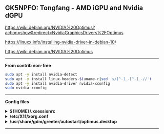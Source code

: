 ## GK5NPFO: Tongfang - AMD iGPU and Nvidia dGPU

https://wiki.debian.org/NVIDIA%20Optimus?action=show&redirect=NvidiaGraphicsDrivers%2FOptimus

https://linuxx.info/installing-nvidia-driver-in-debian-10/

https://wiki.debian.org/NVIDIA%20Optimus

---

**From contrib non-free**

```bash
sudo apt -y install nvidia-detect
sudo apt -y install linux-headers-$(uname-r|sed 's/[^-]_-[^-]_-//')
sudo apt -y install nvidia-driver nvidia-xconfig
sudo nvidia-xconfig
```

---

**Config files**

<details>
  <summary><strong>${HOME}/.xsessionrc</strong></summary>

```
xrandr --setprovideroutputsource modesetting NVIDIA-0
xrandr --auto
xrandr --dpi 96
```

</details>

<details>
  <summary><strong>/etc/X11/xorg.conf</strong></summary>

```config
Section "ServerLayout"
    Identifier "SuperLayout
    Screen 0 "dGPUScreen"
    Inactive "iGPU"
EndSection

# iGPU

Section "Device"
Identifier "iGPU"
Driver "modesetting"
VendorName "AMD GPU"

# BusID "PCI:5:0:0"

EndSection

Section "Screen"
Identifier "iGPUScreen"
Device "iGPU"
EndSection
#################

# dGPU

Section "Device"
Identifier "dGPU"
Driver "nvidia"
VendorName "NVIDIA Corporation"
BusID "PCI:1:0:0"
EndSection

Section "Screen"
Identifier "dGPUScreen"
Device "dGPU"
Option "AllowEmptyInitialConfiguration" # Fix Horizontal Lines Tearing Bug, slower rendering though
Option "metamodes" "nvidia-auto-select +0+0 {ForceCompositionPipeline=On, ForceFullCompositionPipeline=On}"
EndSection
#################

```

</details>

<details>
  <summary><strong>/usr/share/gdm/greeter/autostart/optimus.desktop</strong></summary>

```config
[Desktop Entry]
Type=Application
Name=Optimus
Exec=sh -c "xrandr --setprovideroutputsource modesetting NVIDIA-0; xrandr --auto"
NoDisplay=true
X-GNOME-Autostart-Phase=DisplayServer
```

</details>

---
